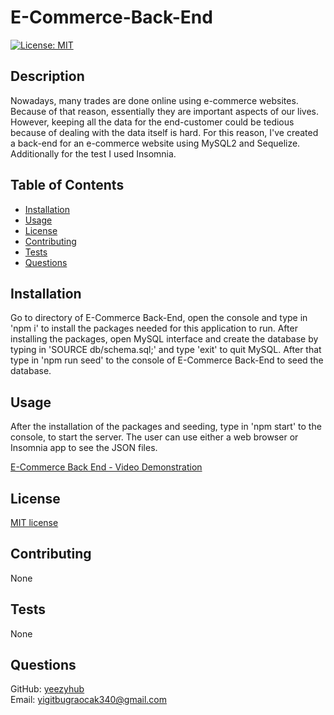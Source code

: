 # E-Commerce-Back-End

  [![License: MIT](https://img.shields.io/badge/License-MIT-yellow.svg)](https://opensource.org/licenses/MIT)

## Description

  Nowadays, many trades are done online using e-commerce websites. Because of that reason, essentially they are important aspects of our lives. However, keeping all the data for the end-customer could be tedious because of dealing with the data itself is hard. For this reason, I've created a back-end for an e-commerce website using MySQL2 and Sequelize. Additionally for the test I used Insomnia.

## Table of Contents

* [Installation](#installation)
* [Usage](#usage)
* [License](#license)
* [Contributing](#contributing)
* [Tests](#tests)
* [Questions](#questions)

## Installation

  Go to directory of E-Commerce Back-End, open the console and type in 'npm i' to install the packages needed for this application to run. After installing the packages, open MySQL interface and create the database by typing in 'SOURCE db/schema.sql;' and type 'exit' to quit MySQL. After that type in 'npm run seed' to the console of E-Commerce Back-End to seed the database.

## Usage

  After the installation of the packages and seeding, type in 'npm start' to the console, to start the server. The user can use either a web browser or Insomnia app to see the JSON files.

  [E-Commerce Back End - Video Demonstration](https://youtu.be/9-9vHGm7cC8)

## License

  [MIT license](https://opensource.org/licenses/MIT)

## Contributing

  None

## Tests

  None

## Questions

  GitHub: [yeezyhub](https://github.com/yeezyhub) <br>
  Email: yigitbugraocak340@gmail.com
